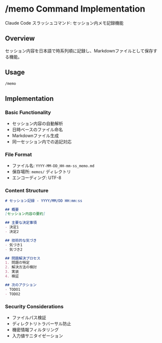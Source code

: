 # /memo Command Implementation

Claude Code スラッシュコマンド: セッション内メモ記録機能

## Overview

セッション内容を日本語で時系列順に記録し、Markdownファイルとして保存する機能。

## Usage

```bash
/memo
```

## Implementation

### Basic Functionality

- セッション内容の自動解析
- 日時ベースのファイル命名
- Markdownファイル生成
- 同一セッション内での追記対応

### File Format

- ファイル名: `YYYY-MM-DD_HH-mm-ss_memo.md`
- 保存場所: `memos/` ディレクトリ
- エンコーディング: UTF-8

### Content Structure

```markdown
# セッション記録 - YYYY/MM/DD HH:mm:ss

## 概要
[セッション内容の要約]

## 主要な決定事項
- 決定1
- 決定2

## 技術的な気づき
- 気づき1
- 気づき2

## 問題解決プロセス
1. 問題の特定
2. 解決方法の検討
3. 実装
4. 検証

## 次のアクション
- TODO1
- TODO2
```

### Security Considerations

- ファイルパス検証
- ディレクトリトラバーサル防止
- 機密情報フィルタリング
- 入力値サニタイゼーション